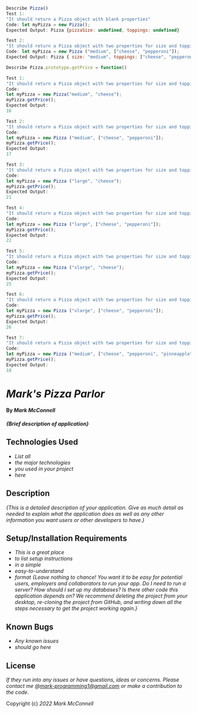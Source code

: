 ```javascript

Describe Pizza()
Test 1:
"It should return a Pizza object with blank properties"
Code: let myPizza = new Pizza();
Expected Output: Pizza {pizzaSize: undefined, toppings: undefined}

Test 2: 
"It should return a Pizza object with two properties for size and toppings"
Code: let myPizza = new Pizza ("medium", ["cheese", "pepperoni"]);
Expected Output: Pizza { size: "medium", toppings: ["cheese", "pepperoni"], }

Describe Pizza.prototype.getPrice = function()

Test 1:
"It should return a Pizza object with two properties for size and topping and price of 16"
Code: 
let myPizza = new Pizza("medium", "cheese");
myPizza.getPrice();
Expected Output: 
16

Test 2:
"It should return a Pizza object with two properties for size and topping and price of 17"
Code: 
let myPizza = new Pizza ("medium", ["cheese", "pepperoni"]);
myPizza.getPrice();
Expected Output: 
17

Test 3:
"It should return a Pizza object with two properties for size and topping and price of 21"
Code: 
let myPizza = new Pizza ("large", "cheese");
myPizza.getPrice();
Expected Output: 
21

Test 4:
"It should return a Pizza object with two properties for size and topping and price of 22"
Code: 
let myPizza = new Pizza ("large", ["cheese", "pepperoni"]);
myPizza.getPrice();
Expected Output: 
22

Test 5:
"It should return a Pizza object with two properties for size and topping and price of 25"
Code: 
let myPizza = new Pizza ("xlarge", "cheese");
myPizza.getPrice();
Expected Output: 
25

Test 6:
"It should return a Pizza object with two properties for size and topping and price of 26"
Code: 
let myPizza = new Pizza ("xlarge", ["cheese", "pepperoni"]);
myPizza.getPrice();
Expected Output: 
26

Test 7:
"It should return a Pizza object with two properties for size and topping and price of 18"
Code: 
let myPizza = new Pizza ("medium", ["cheese", "pepperoni", "pinneapple"]);
myPizza.getPrice();
Expected Output: 
18

```
# _Mark's Pizza Parlor_
#### By _**Mark McConnell**_
#### _{Brief description of application}_
## Technologies Used
* _List all_
* _the major technologies_
* _you used in your project_
* _here_
## Description
_{This is a detailed description of your application. Give as much detail as needed to explain what the application does as well as any other information you want users or other developers to have.}_
## Setup/Installation Requirements
* _This is a great place_
* _to list setup instructions_
* _in a simple_
* _easy-to-understand_
* _format_
_{Leave nothing to chance! You want it to be easy for potential users, employers and collaborators to run your app. Do I need to run a server? How should I set up my databases? Is there other code this application depends on? We recommend deleting the project from your desktop, re-cloning the project from GitHub, and writing down all the steps necessary to get the project working again.}_
## Known Bugs

* _Any known issues_
* _should go here_

## License

_If they run into any issues or have questions, ideas or concerns.  Please contact me @mark-programming1@gmail.com or make a contribution to the code._

Copyright (c) _2022_ _Mark McConnell_
